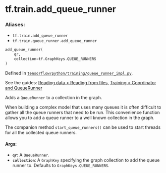 <div itemscope itemtype="http://developers.google.com/ReferenceObject">
<meta itemprop="name" content="tf.train.add_queue_runner" />
</div>

# tf.train.add_queue_runner

### Aliases:

* `tf.train.add_queue_runner`
* `tf.train.queue_runner.add_queue_runner`

``` python
add_queue_runner(
    qr,
    collection=tf.GraphKeys.QUEUE_RUNNERS
)
```



Defined in [`tensorflow/python/training/queue_runner_impl.py`](https://www.tensorflow.org/code/tensorflow/python/training/queue_runner_impl.py).

See the guides: [Reading data > Reading from files](../../../../api_guides/python/reading_data.md#Reading_from_files), [Training > Coordinator and QueueRunner](../../../../api_guides/python/train.md#Coordinator_and_QueueRunner)

Adds a `QueueRunner` to a collection in the graph.

When building a complex model that uses many queues it is often difficult to
gather all the queue runners that need to be run.  This convenience function
allows you to add a queue runner to a well known collection in the graph.

The companion method `start_queue_runners()` can be used to start threads for
all the collected queue runners.

#### Args:

* <b>`qr`</b>: A `QueueRunner`.
* <b>`collection`</b>: A `GraphKey` specifying the graph collection to add
    the queue runner to.  Defaults to `GraphKeys.QUEUE_RUNNERS`.